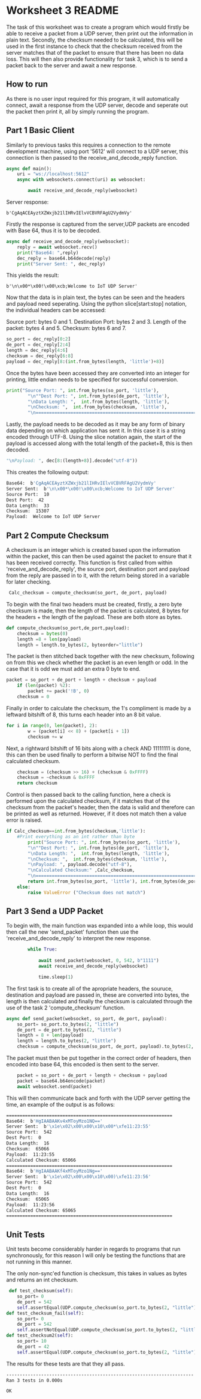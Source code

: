 Worksheet 3 README
==================
The task of this worksheet was to create a program which would firstly be able to receive a packet from a UDP server, then print out the information in plain text. Secondly, the checksum needed to be calculated, this will be used in the first instance to check that the checksum received from the server matches that of the packet to ensure that there has been no data loss. This will then also provide functionality for task 3, which is to send a packet back to the server and await a new response.

How to run
-----------------
As there is no user input required for this program, it will automatically connect, await a response from the UDP server, decode and seperate out the packet then print it, all by simply running the program.

Part 1 Basic Client
-------------------
Similarly to previous tasks this requires a connection to the remote development machine, using port '5612' will connect to a UDP server, this connection is then passed to the receive_and_decode_reply function.
```python
async def main():
    uri = "ws://localhost:5612"
    async with websockets.connect(uri) as websocket:

        await receive_and_decode_reply(websocket)
```
Server response:
```
b'CgAqACEAyztXZWxjb21lIHRvIElvVCBVRFAgU2VydmVy'
```

Firstly the response is captured from the server,UDP packets are encoded with Base 64, thus it is to be decoded. 

```python
async def receive_and_decode_reply(websocket):
    reply = await websocket.recv() 
    print("Base64: ",reply)
    dec_reply = base64.b64decode(reply)
    print("Server Sent: ", dec_reply)
```
This yields the result:
```
b'\n\x00*\x00!\x00\xcb;Welcome to IoT UDP Server'
```
Now that the data is in plain text, the bytes can be seen and the headers and payload need seperating. Using the python slice[start:stop] notation, the individual headers can be accessed:

Source port: bytes 0 and 1.
Destination Port: bytes 2 and 3.
Length of the packet: bytes 4 and 5.
Checksum: bytes 6 and 7.

```python
so_port = dec_reply[0:2]
de_port = dec_reply[2:4]
length = dec_reply[4:6]
checksum = dec_reply[6:8]
payload = dec_reply[8:(int.from_bytes(length, 'little')+8)]
```
Once the bytes have been accessed they are converted into an integer for printing, little endian needs to be specified for successful conversion.

```python
print("Source Port: ", int.from_bytes(so_port, 'little'),
        "\n""Dest Port: ", int.from_bytes(de_port, 'little'),
        "\nData Length: ",  int.from_bytes(length, 'little'),
        "\nChecksum: ",  int.from_bytes(checksum, 'little'),
        "\n==============================================================")
```
Lastly, the payload needs to be decoded as it may be any form of binary data depending on which application has sent it. In this case it is a string encoded through UTF-8. Using the slice notation again, the start of the payload is accessed along with the total length of the packet+8, this is then decoded.

```python
"\nPayload: ", dec[8:(length+8)].decode("utf-8"))
```

This creates the following output:

```bash
Base64:  b'CgAqACEAyztXZWxjb21lIHRvIElvVCBVRFAgU2VydmVy'
Server Sent:  b'\n\x00*\x00!\x00\xcb;Welcome to IoT UDP Server'
Source Port:  10 
Dest Port:  42 
Data Length:  33 
Checksum:  15307 
Payload:  Welcome to IoT UDP Server 
```

Part 2 Compute Checksum
-----------------------
A checksum is an integer which is created based upon the information within the packet, this can then be used against the packet to ensure that it has been received correctly. This function is first called from within 'receive_and_decode_reply', the source port, destination port and payload from the reply are passed in to it, with the return being stored in a variable for later checking.

```python
 Calc_checksum = compute_checksum(so_port, de_port, payload)
```
To begin with the final two headers must be created, firstly, a zero byte checksum is made, then the length of the packet is calculated, 8 bytes for the headers + the length of the payload. These are both store as bytes.

```python
def compute_checksum(so_port,de_port,payload): 
    checksum = bytes(0)
    length =8 + len(payload)
    length = length.to_bytes(2, byteorder="little")
```

The packet is then stitched back together with the new checksum, following on from this we check whether the packet is an even length or odd. In the case that it is odd we must add an extra 0 byte to end.

```python
packet = so_port + de_port + length + checksum + payload
    if (len(packet) %2):
        packet += pack('!B', 0)
    checksum = 0  
```

Finally in order to calculate the checksum, the 1's compliment is made by a leftward bitshift of 8, this turns each header into an 8 bit value.

```python
for i in range(0, len(packet), 2): 
        w = (packet[i] << 8) + (packet[i + 1])
        checksum += w
```
Next, a rightward bitshift of 16 bits along with a check AND 11111111 is done, this can then be used finally to perform a bitwise NOT to find the final calculated checksum.
```python
    checksum = (checksum >> 16) + (checksum & 0xFFFF)
    checksum = ~checksum & 0xFFFF
    return checksum
```

Control is then passed back to the calling function, here a check is performed upon the calculated checksum, if it matches that of the checksum from the packet's header, then the data is valid and therefore can be printed as well as returned. However, if it does not match then a value error is raised.

```python
if Calc_checksum==int.from_bytes(checksum,'little'):
    #Print everything as an int rather than byte
        print("Source Port: ", int.from_bytes(so_port, 'little'),
        "\n""Dest Port: ", int.from_bytes(de_port, 'little'),
        "\nData Length: ",  int.from_bytes(length, 'little'),
        "\nChecksum: ",  int.from_bytes(checksum, 'little'),
        "\nPayload: ", payload.decode("utf-8"),
        "\nCalculated Checksum:" ,Calc_checksum,
        "\n==============================================================")
        return int.from_bytes(so_port, 'little'), int.from_bytes(de_port, 'little'), int.from_bytes(length, 'little'), int.from_bytes(checksum, 'little'),payload.decode("utf-8")
    else:
        raise ValueError ("Checksum does not match")
```

Part 3 Send a UDP Packet
------------------------
To begin with, the main function was expanded into a while loop, this would then call the new 'send_packet' function then use the 'receive_and_decode_reply' to interpret the new response.

```python
        while True:
            
            await send_packet(websocket, 0, 542, b"1111")
            await receive_and_decode_reply(websocket)

            time.sleep(1)
```
The first task is to create all of the apropriate headers, the souruce, destination and payload are passed in, these are converted into bytes, the length is then calculated and finally the checksum is calculated through the use of the task 2 'compute_checksum' function.

```python
async def send_packet(websocket, so_port, de_port, payload):
    so_port= so_port.to_bytes(2, "little")
    de_port = de_port.to_bytes(2, "little")
    length = 8 + len(payload)
    length = length.to_bytes(2, "little")
    checksum = compute_checksum(so_port, de_port, payload).to_bytes(2, "little")
```
The packet must then be put together in the correct order of headers, then encoded into base 64, this encoded is then sent to the server.

```python
    packet = so_port + de_port + length + checksum + payload
    packet = base64.b64encode(packet)
    await websocket.send(packet)
```
This will then communicate back and forth with the UDP server getting the time, an example of the output is as follows:

```bash
==============================================================
Base64:  b'HgIAABAAKv4xMToyMzo1NQ=='
Server Sent:  b'\x1e\x02\x00\x00\x10\x00*\xfe11:23:55'
Source Port:  542 
Dest Port:  0 
Data Length:  16 
Checksum:  65066 
Payload:  11:23:55 
Calculated Checksum: 65066 
==============================================================
Base64:  b'HgIAABAAKf4xMToyMzo1Ng=='
Server Sent:  b'\x1e\x02\x00\x00\x10\x00)\xfe11:23:56'
Source Port:  542 
Dest Port:  0 
Data Length:  16 
Checksum:  65065 
Payload:  11:23:56 
Calculated Checksum: 65065 
==============================================================
```

Unit Tests
----------
Unit tests become considerably harder in regards to programs that run synchronously, for this reason I will only be testing the functions that are not running in this manner.

The only non-sync'ed function is checksum, this takes in values as bytes and returns an int checksum.
```python
 def test_checksum(self):
    so_port= 0 
    de_port = 542 
    self.assertEqual(UDP.compute_checksum(so_port.to_bytes(2, "little"),de_port.to_bytes(2, "little"), b"1111"),(29595))
def test_checksum_fail(self):
    so_port= 0 
    de_port = 542 
    self.assertNotEqual(UDP.compute_checksum(so_port.to_bytes(2, "little"),de_port.to_bytes(2, "little"), b"1111"),(1))
def test_checksum2(self):
    so_port= 10
    de_port = 42 
    self.assertEqual(UDP.compute_checksum(so_port.to_bytes(2, "little"),de_port.to_bytes(2, "little"), b"Welcome to IoT UDP Server"),(15307))
```
The results for these tests are that they all pass.
```bash
----------------------------------------------------------------------
Ran 3 tests in 0.000s

OK
```
